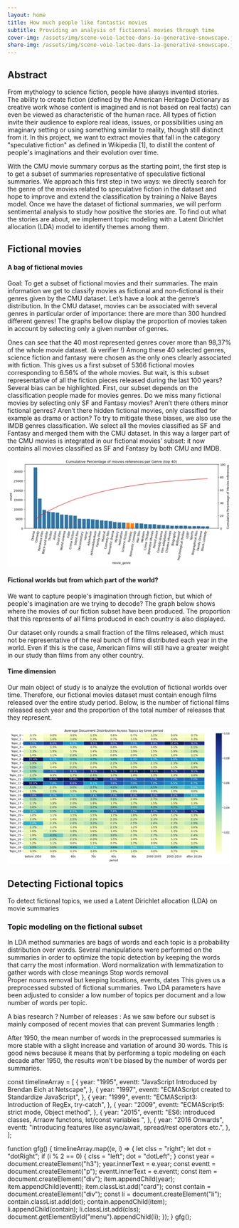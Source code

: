 ```yaml
---
layout: home
title: How much people like fantastic movies
subtitle: Providing an analysis of fictionnal movies through time
cover-img: /assets/img/scene-voie-lactee-dans-ia-generative-snowscape.jpg
share-img: /assets/img/scene-voie-lactee-dans-ia-generative-snowscape.jpg
---
```


## Abstract

From mythology to science fiction, people have always invented stories. The ability to create fiction (defined by the American Heritage Dictionary as creative work whose content is imagined and is not based on real facts) can even be viewed as characteristic of the human race. All types of fiction invite their audience to explore real ideas, issues, or possibilities using an imaginary setting or using something similar to reality, though still distinct from it. In this project, we want to extract movies that fall in the category "speculative fiction" as defined in Wikipedia [1], to distill the content of people's imaginations and their evolution over time.

With the CMU movie summary corpus as the starting point, the first step is to get a subset of summaries representative of speculative fictional summaries. We approach this first step in two ways: we directly search for the genre of the movies related to speculative fiction in the dataset and hope to improve and extend the classification by training a Naive Bayes model. Once we have the dataset of fictional summaries, we will perform sentimental analysis to study how positive the stories are. To find out what the stories are about, we implement topic modeling with a Latent Dirichlet allocation (LDA) model to identify themes among them.

## Fictional movies

#### A bag of fictional movies
Goal: To get a subset of fictional movies and their summaries.
The main information we get to classify movies as fictional and non-fictional is their genres given by the CMU dataset. Let’s have a look at the genre’s distribution. 
In the CMU dataset, movies can be associated with several genres in particular order of importance: there are more than 300 hundred different genres! The graphs bellow display the proportion of movies taken in account by selecting only a given number of genres. 

Ones can see that the 40 most represented genres cover more than 98,37% of the whole movie dataset. (à verifier !)
Among these 40 selected genres, science fiction and fantasy were chosen as the only ones clearly associated with fiction.
This gives us a first subset of 5366 fictional movies corresponding to 6.56% of the whole movies.
But wait, is this subset representative of all the fiction pieces released during the last 100 years?
Several bias can be highlighted. First, our subset depends on the classification people made for movies genres. Do we miss many fictional movies by selecting only SF and Fantasy movies? Aren’t there others minor fictional genres? Aren’t there hidden fictional movies, only classified for example as drama or action?
To try to mitigate these biases, we also use the IMDB genres classification. We select all the movies classified as SF and Fantasy and merged them with the CMU dataset. In this way a larger part of the CMU movies is integrated in our fictional movies’ subset: it now contains all movies classified as SF and Fantasy by both CMU and IMDB.  

![Genres_distribution](/assets/img/Genres_distribution.png)


#### Fictional worlds but from which part of the world?

We want to capture people's imagination through fiction, but which of people's imagination are we trying to decode? The graph below shows where the movies of our fiction subset have been produced. The proportion that this represents of all films produced in each country is also displayed. 


Our dataset only rounds a small fraction of the films released, which must not be representative of the real bunch of films distributed each year in the world. Even if this is the case, American films will still have a greater weight in our study than films from any other country.

#### Time dimension
Our main object of study is to analyze the evolution of fictional worlds over time. Therefore, our fictional movies dataset must contain enough films released over the entire study period. Below, is the number of fictional films released each year and the proportion of the total number of releases that they represent.


![avg_topics](/assets/img/Topic_avg.png)


## Detecting Fictional topics
To detect fictional topics, we used a Latent Dirichlet allocation (LDA) on movie summaries 

### Topic modeling on the fictional subset
In LDA method summaries are  bags of words and each topic is a probability distribution over words.
Several manipulations were performed on the summaries in order to optimize the topic detection by keeping the words that carry the most information.
Word normalization with lemmatization to gather words with close meanings
Stop words removal   
Proper nouns removal but keeping locations, events, dates
This gives us a preprocessed substed of fictional summaries. 
Two LDA parameters have been adjusted to consider a  low number of topics per document and a low number of words per topic. 

A bias research ?
Number of releases : As we saw before our subset is mainly composed of recent movies that can prevent 
Summaries length : 

After 1950, the mean number of words in the preprocessed summaries is more stable with a slight increase and variation of around 30 words. This is good news because it means that by performing a topic modeling on each decade after 1950, the results won't be biased by the number of words per summaries.

<scripit>
  const timelineArray = [ 
	{ 
		year: "1995", 
		eventt: 
"JavaScript Introduced by Brendan Eich at Netscape", 
	}, 
	{ 
		year: "1997", 
		eventt: 
"ECMAScript created to Standardize JavaScript", 
	}, 
	{ 
		year: "1999", 
		eventt: 
"ECMAScript3: Introduction of RegEx, try-catch", 
	}, 
	{ 
		year: "2009", 
		eventt: 
"ECMAScript5: strict mode, Object method", 
	}, 
	{ 
		year: "2015", 
		eventt: 
"ES6: introduced classes, Arraow functons, let/const variables ", 
	}, 
	{ 
		year: "2016 Onwards", 
		eventt: 
"introducing features like async/await, spread/rest operators etc.", 
	}, 
]; 

function gfg() { 
	timelineArray.map((e, i) => { 
		let clss = "right"; 
		let dot = "dotRight"; 
		if (i % 2 == 0) { 
			clss = "left"; 
			dot = "dotLeft"; 
		} 
		const year = document.createElement("h3"); 
		year.innerText = e.year; 
		const eventt = document.createElement("p"); 
		eventt.innerText = e.eventt; 
		const item = document.createElement("div"); 
		item.appendChild(year); 
		item.appendChild(eventt); 
		item.classList.add("card"); 
		const contain = document.createElement("div"); 
		const li = document.createElement("li"); 
		contain.classList.add(dot); 
		contain.appendChild(item); 
		li.appendChild(contain); 
		li.classList.add(clss); 
		document.getElementById("menu").appendChild(li); 
	}); 
} 
gfg();

</scripit>



